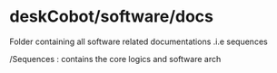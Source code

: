 # deskCobot/software/docs
Folder containing all software related documentations .i.e sequences   

/Sequences : contains the core logics and software arch